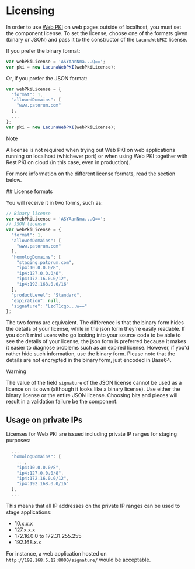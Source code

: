 ﻿# Licensing

In order to use [Web PKI](index.md) on web pages outside of localhost, you must set the component license. To set the license,
choose one of the formats given (binary or JSON) and pass it to the constructor of the `LacunaWebPKI` license.

If you prefer the binary format:

```javascript
var webPkiLicense = 'ASYAanNma...Q==';
var pki = new LacunaWebPKI(webPkiLicense);
```

Or, if you prefer the JSON format:

```javascript
var webPkiLicense = {
  "format": 1,
  "allowedDomains": [
    "www.patorum.com"
  ],
  ...
};
var pki = new LacunaWebPKI(webPkiLicense);
```

> [!NOTE]
> A license is not required when trying out Web PKI on web applications running on localhost (whichever port)
> or when using Web PKI together with Rest PKI on cloud (in this case, even in production).

For more information on the different license formats, read the section below.

<a name="formats" />
## License formats

You will receive it in two forms, such as:

```javascript
// Binary license
var webPkiLicense = 'ASYAanNma...Q==';
// JSON license
var webPkiLicense = {
  "format": 1,
  "allowedDomains": [
    "www.patorum.com"
  ],
  "homologDomains": [
    "staging.patorum.com",
    "ip4:10.0.0.0/8",
    "ip4:127.0.0.0/8",
    "ip4:172.16.0.0/12",
    "ip4:192.168.0.0/16"
  ],
  "productLevel": "Standard",
  "expiration": null,
  "signature": "LzdT1cgp...w=="
};
```

The two forms are equivalent. The difference is that the binary form hides the details of your license, while in the json form they're easily readable.
If you don't mind users who go looking into your source code to be able to see the details of your license, the json form is preferred because it makes
it easier to diagnose problems such as an expired license. However, if you'd rather hide such information, use the binary form. Please note that the
details are not encrypted in the binary form, just encoded in Base64.

> [!WARNING]
> The value of the field `signature` of the JSON license cannot be used as a licence on its own (although it looks like a binary license). Use either
> the binary license or the entire JSON license. Choosing bits and pieces will result in a validation failure be the component.

## Usage on private IPs

Licenses for Web PKI are issued including private IP ranges for staging purposes:

```javascript
  ...
  "homologDomains": [
    ...,
    "ip4:10.0.0.0/8",
    "ip4:127.0.0.0/8",
    "ip4:172.16.0.0/12",
    "ip4:192.168.0.0/16"
  ],
  ...
```

This means that all IP addresses on the private IP ranges can be used to stage applications:

* 10.x.x.x
* 127.x.x.x
* 172.16.0.0 to 172.31.255.255
* 192.168.x.x

For instance, a web application hosted on `http://192.168.5.12:8000/signature/` would be acceptable.
